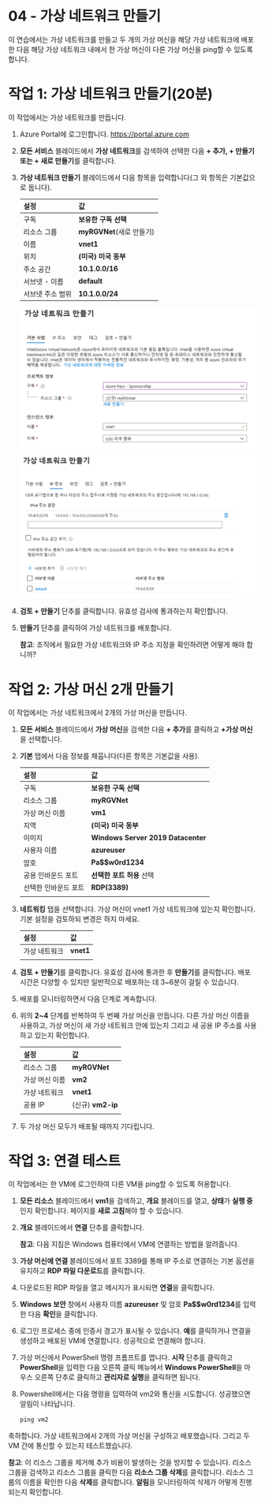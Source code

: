 ﻿---
wts:
    title: '04 - 가상 네트워크 만들기(20분)'
    module: '모듈 02 - 핵심 Azure 서비스(워크로드)'
---
# 04 - 가상 네트워크 만들기

이 연습에서는 가상 네트워크를 만들고 두 개의 가상 머신을 해당 가상 네트워크에 배포한 다음 해당 가상 네트워크 내에서 한 가상 머신이 다른 가상 머신을 ping할 수 있도록 합니다.

# 작업 1: 가상 네트워크 만들기(20분)

이 작업에서는 가상 네트워크를 만듭니다. 

1. Azure Portal에 로그인합니다. <a href="https://portal.azure.com" target="_blank"><span style="color: #0066cc;" color="#0066cc">https://portal.azure.com</span></a>

2. **모든 서비스** 블레이드에서 **가상 네트워크**를 검색하여 선택한 다음 **+ 추가, + 만들기 또는 + 새로 만들기**를 클릭합니다. 

3. **가상 네트워크 만들기** 블레이드에서 다음 항목을 입력합니다(그 외 항목은 기본값으로 둡니다).

    | 설정 | 값 | 
    | --- | --- |
    | 구독 | **보유한 구독 선택** |
    | 리소스 그룹 | **myRGVNet**(새로 만들기) |
    | 이름 | **vnet1** |
    | 위치 | **(미국) 미국 동부** |
    | 주소 공간 |**10.1.0.0/16** |
    | 서브넷 - 이름 | **default** |
    | 서브넷 주소 범위 | **10.1.0.0/24** |

    ![기본 필드를 사용하여 가상 네트워크 블레이드 만들기의 "기본" 단계 스크린샷.](../images/0301a.png)
    ![기본 필드를 사용하여 가상 네트워크 블레이드 만들기의 "IP 주소" 단계 스크린샷.](../images/0301b.png)

5. **검토 + 만들기** 단추를 클릭합니다. 유효성 검사에 통과하는지 확인합니다.

6. **만들기** 단추를 클릭하여 가상 네트워크를 배포합니다. 

    **참고**: 조직에서 필요한 가상 네트워크와 IP 주소 지정을 확인하려면 어떻게 해야 합니까?

# 작업 2: 가상 머신 2개 만들기

이 작업에서는 가상 네트워크에서 2개의 가상 머신을 만듭니다. 

1. **모든 서비스** 블레이드에서 **가상 머신**을 검색한 다음 **+ 추가**를 클릭하고 **+가상 머신**을 선택합니다. 

2. **기본** 탭에서 다음 정보를 채웁니다(다른 항목은 기본값을 사용).

   | 설정 | 값 | 
   | --- | --- |
   | 구독 | **보유한 구독 선택**  |
   | 리소스 그룹 |  **myRGVNet** |
   | 가상 머신 이름 | **vm1**|
   | 지역 | **(미국) 미국 동부** |
   | 이미지 | **Windows Server 2019 Datacenter** |
   | 사용자 이름| **azureuser** |
   | 암호| **Pa$$w0rd1234** |
   | 공용 인바운드 포트| **선택한 포트 허용** 선택  |
   | 선택한 인바운드 포트| **RDP(3389)** |
   |||

3. **네트워킹** 탭을 선택합니다. 가상 머신이 vnet1 가상 네트워크에 있는지 확인합니다. 기본 설정을 검토하되 변경은 하지 마세요. 

   | 설정 | 값 | 
   | --- | --- |
   | 가상 네트워크 | **vnet1** |
   |||

4. **검토 + 만들기**를 클릭합니다. 유효성 검사에 통과한 후 **만들기**를 클릭합니다. 배포 시간은 다양할 수 있지만 일반적으로 배포하는 데 3~6분이 걸릴 수 있습니다.

5. 배포를 모니터링하면서 다음 단계로 계속합니다. 

6. 위의 **2~4** 단계를 반복하여 두 번째 가상 머신을 만듭니다. 다른 가상 머신 이름을 사용하고, 가상 머신이 새 가상 네트워크 안에 있는지 그리고 새 공용 IP 주소를 사용하고 있는지 확인합니다.

    | 설정 | 값 |
    | --- | --- |
    | 리소스 그룹 | **myRGVNet** |
    | 가상 머신 이름 |  **vm2** |
    | 가상 네트워크 | **vnet1** |
    | 공용 IP | (신규) **vm2-ip** |
    |||

7. 두 가상 머신 모두가 배포될 때까지 기다립니다. 

# 작업 3: 연결 테스트 

이 작업에서는 한 VM에 로그인하여 다른 VM을 ping할 수 있도록 허용합니다. 

1. **모든 리소스** 블레이드에서 **vm1**을 검색하고, **개요** 블레이드를 열고, **상태**가 **실행 중**인지 확인합니다. 페이지를 **새로 고침**해야 할 수 있습니다.

2. **개요** 블레이드에서 **연결** 단추를 클릭합니다.

    **참고**: 다음 지침은 Windows 컴퓨터에서 VM에 연결하는 방법을 알려줍니다. 

3. **가상 머신에 연결** 블레이드에서 포트 3389를 통해 IP 주소로 연결하는 기본 옵션을 유지하고 **RDP 파일 다운로드**를 클릭합니다.

4. 다운로드된 RDP 파일을 열고 메시지가 표시되면 **연결**을 클릭합니다. 

5. **Windows 보안** 창에서 사용자 이름 **azureuser** 및 암호 **Pa$$w0rd1234**를 입력한 다음 **확인**을 클릭합니다.

6. 로그인 프로세스 중에 인증서 경고가 표시될 수 있습니다. **예**를 클릭하거나 연결을 생성하고 배포된 VM에 연결합니다. 성공적으로 연결해야 합니다.

7. 가상 머신에서 PowerShell 명령 프롬프트를 엽니다. **시작** 단추를 클릭하고 **PowerShell**을 입력한 다음 오른쪽 클릭 메뉴에서 **Windows PowerShell**을 마우스 오른쪽 단추로 클릭하고 **관리자로 실행**을 클릭하면 됩니다.

8. Powershell에서는 다음 명령을 입력하여 vm2와 통신을 시도합니다. 성공했으면 알림이 나타납니다.

   ```PowerShell
   ping vm2
   ```

축하합니다. 가상 네트워크에서 2개의 가상 머신을 구성하고 배포했습니다. 그리고 두 VM 간에 통신할 수 있는지 테스트했습니다. 

**참고**: 이 리소스 그룹을 제거해 추가 비용이 발생하는 것을 방지할 수 있습니다. 리소스 그룹을 검색하고 리소스 그룹을 클릭한 다음 **리소스 그룹 삭제**를 클릭합니다. 리소스 그룹의 이름을 확인한 다음 **삭제**를 클릭합니다. **알림**을 모니터링하여 삭제가 어떻게 진행되는지 확인합니다.
